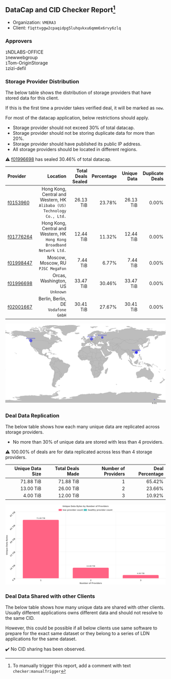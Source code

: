 ## DataCap and CID Checker Report[^1]
 - Organization: `VMERA3`
 - Client: `f1qttvggw2cpaqidpg5luhqvkxu6qmm6x6rvy6zlq`
### Approvers
`1`NDLABS-OFFICE<br/>`1`newwebgroup<br/>`1`Tom-OriginStorage<br/>`1`zizi-defil

### Storage Provider Distribution
The below table shows the distribution of storage providers that have stored data for this client.

If this is the first time a provider takes verified deal, it will be marked as `new`.

For most of the datacap application, below restrictions should apply.
 - Storage provider should not exceed 30% of total datacap.
 - Storage provider should not be storing duplicate data for more than 20%.
 - Storage provider should have published its public IP address.
 - All storage providers should be located in different regions.

⚠️ [f01996698](https://filfox.info/en/address/f01996698) has sealed 30.46% of total datacap.

| Provider                                              |                                                                   Location | Total Deals Sealed | Percentage | Unique Data | Duplicate Deals |
| :---------------------------------------------------- | -------------------------------------------------------------------------: | -----------------: | ---------: | ----------: | --------------: |
| [f0153960](https://filfox.info/en/address/f0153960)   | Hong Kong, Central and Western, HK<br/>`Alibaba (US) Technology Co., Ltd.` |          26.13 TiB |     23.78% |   26.13 TiB |           0.00% |
| [f01776264](https://filfox.info/en/address/f01776264) |  Hong Kong, Central and Western, HK<br/>`Hong Kong Broadband Network Ltd.` |          12.44 TiB |     11.32% |   12.44 TiB |           0.00% |
| [f01998447](https://filfox.info/en/address/f01998447) |                                      Moscow, Moscow, RU<br/>`PJSC MegaFon` |           7.44 TiB |      6.77% |    7.44 TiB |           0.00% |
| [f01996698](https://filfox.info/en/address/f01996698) |                                        Orcas, Washington, US<br/>`Unknown` |          33.47 TiB |     30.46% |   33.47 TiB |           0.00% |
| [f02001667](https://filfox.info/en/address/f02001667) |                                     Berlin, Berlin, DE<br/>`Vodafone GmbH` |          30.41 TiB |     27.67% |   30.41 TiB |           0.00% |

![Provider Distribution](https://raw.githubusercontent.com/data-preservation-programs/filplus-checker-assets/main/filecoin-project/filecoin-plus-large-datasets/issues/1279/1675302112988.png)
### Deal Data Replication
The below table shows how each many unique data are replicated across storage providers.
- No more than 30% of unique data are stored with less than 4 providers.

⚠️ 100.00% of deals are for data replicated across less than 4 storage providers.

| Unique Data Size | Total Deals Made | Number of Providers | Deal Percentage |
| ---------------: | ---------------: | ------------------: | --------------: |
|        71.88 TiB |        71.88 TiB |                   1 |          65.42% |
|        13.00 TiB |        26.00 TiB |                   2 |          23.66% |
|         4.00 TiB |        12.00 TiB |                   3 |          10.92% |

![Replication Distribution](https://raw.githubusercontent.com/data-preservation-programs/filplus-checker-assets/main/filecoin-project/filecoin-plus-large-datasets/issues/1279/1675302114023.png)
### Deal Data Shared with other Clients
The below table shows how many unique data are shared with other clients.
Usually different applications owns different data and should not resolve to the same CID.

However, this could be possible if all below clients use same software to prepare for the exact same dataset or they belong to a series of LDN applications for the same dataset.

✔️ No CID sharing has been observed.

[^1]: To manually trigger this report, add a comment with text `checker:manualTrigger`
